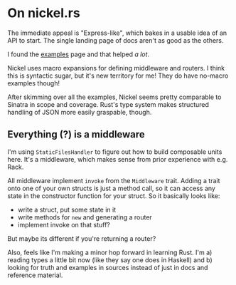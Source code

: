 # On nickel.rs

The immediate appeal is "Express-like", which bakes in a usable idea of an API to start. The single landing page of docs aren't as good as the others. 

I found the [examples](https://github.com/nickel-org/nickel.rs/blob/master/examples) page and that helped _a lot_.

Nickel uses macro expansions for defining middleware and routers. I think this is syntactic sugar, but it's new territory for me! They do have no-macro examples though!

After skimming over all the examples, Nickel seems pretty comparable to Sinatra in scope and coverage. Rust's type system makes structured handling of JSON more easily graspable, though.

## Everything (?) is a middleware

I'm using `StaticFilesHandler` to figure out how to build composable units here. It's a middleware, which makes sense from prior experience with e.g. Rack. 

All middleware implement `invoke` from the `Middleware` trait. Adding a trait onto one of your own structs is just a method call, so it can access any state in the constructor function for your struct. So it basically looks like:

- write a struct, put some state in it
- write methods for `new` and generating a router
- implement invoke on that stuff?

But maybe its different if you're returning a router?

Also, feels like I'm making a minor hop forward in learning Rust. I'm a) reading types a little bit now (like they say one does in Haskell) and b) looking for truth and examples in sources instead of just in docs and reference material.